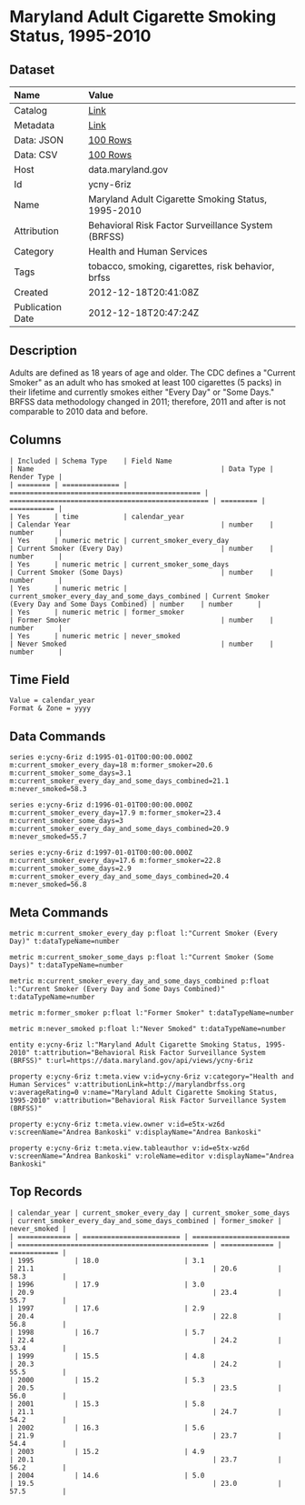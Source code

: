 # Maryland Adult Cigarette Smoking Status, 1995-2010

## Dataset

| Name | Value |
| :--- | :---- |
| Catalog | [Link](https://catalog.data.gov/dataset/maryland-adult-cigarette-smoking-status-1995-2010-eebdc) |
| Metadata | [Link](https://data.maryland.gov/api/views/ycny-6riz) |
| Data: JSON | [100 Rows](https://data.maryland.gov/api/views/ycny-6riz/rows.json?max_rows=100) |
| Data: CSV | [100 Rows](https://data.maryland.gov/api/views/ycny-6riz/rows.csv?max_rows=100) |
| Host | data.maryland.gov |
| Id | ycny-6riz |
| Name | Maryland Adult Cigarette Smoking Status, 1995-2010 |
| Attribution | Behavioral Risk Factor Surveillance System (BRFSS) |
| Category | Health and Human Services |
| Tags | tobacco, smoking, cigarettes, risk behavior, brfss |
| Created | 2012-12-18T20:41:08Z |
| Publication Date | 2012-12-18T20:47:24Z |

## Description

Adults are defined as 18 years of age and older. The CDC defines a "Current Smoker" as an adult who has smoked at least 100 cigarettes (5 packs) in their lifetime and currently smokes either "Every Day" or "Some Days." BRFSS data methodology changed in 2011; therefore, 2011 and after is not comparable to 2010 data and before.

## Columns

```ls
| Included | Schema Type    | Field Name                                      | Name                                              | Data Type | Render Type |
| ======== | ============== | =============================================== | ================================================= | ========= | =========== |
| Yes      | time           | calendar_year                                   | Calendar Year                                     | number    | number      |
| Yes      | numeric metric | current_smoker_every_day                        | Current Smoker (Every Day)                        | number    | number      |
| Yes      | numeric metric | current_smoker_some_days                        | Current Smoker (Some Days)                        | number    | number      |
| Yes      | numeric metric | current_smoker_every_day_and_some_days_combined | Current Smoker (Every Day and Some Days Combined) | number    | number      |
| Yes      | numeric metric | former_smoker                                   | Former Smoker                                     | number    | number      |
| Yes      | numeric metric | never_smoked                                    | Never Smoked                                      | number    | number      |
```

## Time Field

```ls
Value = calendar_year
Format & Zone = yyyy
```

## Data Commands

```ls
series e:ycny-6riz d:1995-01-01T00:00:00.000Z m:current_smoker_every_day=18 m:former_smoker=20.6 m:current_smoker_some_days=3.1 m:current_smoker_every_day_and_some_days_combined=21.1 m:never_smoked=58.3

series e:ycny-6riz d:1996-01-01T00:00:00.000Z m:current_smoker_every_day=17.9 m:former_smoker=23.4 m:current_smoker_some_days=3 m:current_smoker_every_day_and_some_days_combined=20.9 m:never_smoked=55.7

series e:ycny-6riz d:1997-01-01T00:00:00.000Z m:current_smoker_every_day=17.6 m:former_smoker=22.8 m:current_smoker_some_days=2.9 m:current_smoker_every_day_and_some_days_combined=20.4 m:never_smoked=56.8
```

## Meta Commands

```ls
metric m:current_smoker_every_day p:float l:"Current Smoker (Every Day)" t:dataTypeName=number

metric m:current_smoker_some_days p:float l:"Current Smoker (Some Days)" t:dataTypeName=number

metric m:current_smoker_every_day_and_some_days_combined p:float l:"Current Smoker (Every Day and Some Days Combined)" t:dataTypeName=number

metric m:former_smoker p:float l:"Former Smoker" t:dataTypeName=number

metric m:never_smoked p:float l:"Never Smoked" t:dataTypeName=number

entity e:ycny-6riz l:"Maryland Adult Cigarette Smoking Status, 1995-2010" t:attribution="Behavioral Risk Factor Surveillance System (BRFSS)" t:url=https://data.maryland.gov/api/views/ycny-6riz

property e:ycny-6riz t:meta.view v:id=ycny-6riz v:category="Health and Human Services" v:attributionLink=http://marylandbrfss.org v:averageRating=0 v:name="Maryland Adult Cigarette Smoking Status, 1995-2010" v:attribution="Behavioral Risk Factor Surveillance System (BRFSS)"

property e:ycny-6riz t:meta.view.owner v:id=e5tx-wz6d v:screenName="Andrea Bankoski" v:displayName="Andrea Bankoski"

property e:ycny-6riz t:meta.view.tableauthor v:id=e5tx-wz6d v:screenName="Andrea Bankoski" v:roleName=editor v:displayName="Andrea Bankoski"
```

## Top Records

```ls
| calendar_year | current_smoker_every_day | current_smoker_some_days | current_smoker_every_day_and_some_days_combined | former_smoker | never_smoked | 
| ============= | ======================== | ======================== | =============================================== | ============= | ============ | 
| 1995          | 18.0                     | 3.1                      | 21.1                                            | 20.6          | 58.3         | 
| 1996          | 17.9                     | 3.0                      | 20.9                                            | 23.4          | 55.7         | 
| 1997          | 17.6                     | 2.9                      | 20.4                                            | 22.8          | 56.8         | 
| 1998          | 16.7                     | 5.7                      | 22.4                                            | 24.2          | 53.4         | 
| 1999          | 15.5                     | 4.8                      | 20.3                                            | 24.2          | 55.5         | 
| 2000          | 15.2                     | 5.3                      | 20.5                                            | 23.5          | 56.0         | 
| 2001          | 15.3                     | 5.8                      | 21.1                                            | 24.7          | 54.2         | 
| 2002          | 16.3                     | 5.6                      | 21.9                                            | 23.7          | 54.4         | 
| 2003          | 15.2                     | 4.9                      | 20.1                                            | 23.7          | 56.2         | 
| 2004          | 14.6                     | 5.0                      | 19.5                                            | 23.0          | 57.5         | 
```